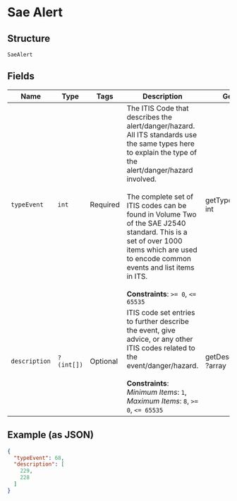 
# Sae Alert

## Structure

`SaeAlert`

## Fields

| Name | Type | Tags | Description | Getter | Setter |
|  --- | --- | --- | --- | --- | --- |
| `typeEvent` | `int` | Required | The ITIS Code that describes the alert/danger/hazard. All ITS standards use the same types here to explain the type of the alert/danger/hazard involved.<br><br>The complete set of ITIS codes can be found in Volume Two of the SAE J2540 standard. This is a set of over 1000 items which are used to encode common events and list items in ITS.<br><br>**Constraints**: `>= 0`, `<= 65535` | getTypeEvent(): int | setTypeEvent(int typeEvent): void |
| `description` | `?(int[])` | Optional | ITIS code set entries to further describe the event, give advice, or any other ITIS codes related to the event/danger/hazard.<br><br>**Constraints**: *Minimum Items*: `1`, *Maximum Items*: `8`, `>= 0`, `<= 65535` | getDescription(): ?array | setDescription(?array description): void |

## Example (as JSON)

```json
{
  "typeEvent": 68,
  "description": [
    229,
    228
  ]
}
```

